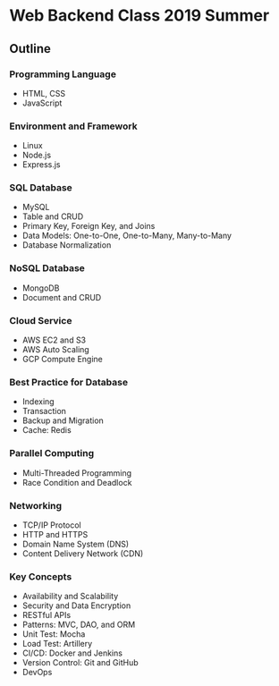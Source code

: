# Web Backend Class 2019 Summer

## Outline

### Programming Language
- HTML, CSS
- JavaScript

### Environment and Framework
- Linux
- Node.js
- Express.js

### SQL Database
- MySQL
- Table and CRUD
- Primary Key, Foreign Key, and Joins
- Data Models: One-to-One, One-to-Many, Many-to-Many
- Database Normalization

### NoSQL Database
- MongoDB
- Document and CRUD

### Cloud Service
- AWS EC2 and S3
- AWS Auto Scaling
- GCP Compute Engine

### Best Practice for Database
- Indexing
- Transaction
- Backup and Migration
- Cache: Redis

### Parallel Computing
- Multi-Threaded Programming
- Race Condition and Deadlock

### Networking
- TCP/IP Protocol
- HTTP and HTTPS
- Domain Name System (DNS)
- Content Delivery Network (CDN)

### Key Concepts
- Availability and Scalability
- Security and Data Encryption
- RESTful APIs
- Patterns: MVC, DAO, and ORM
- Unit Test: Mocha
- Load Test: Artillery
- CI/CD: Docker and Jenkins
- Version Control: Git and GitHub
- DevOps
